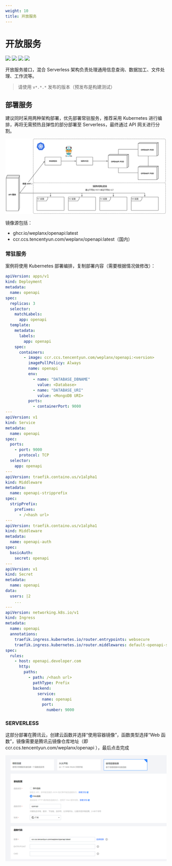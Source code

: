 ```yaml
---
weight: 10
title: 开放服务
---
```


# 开放服务

![](https://img.shields.io/github/go-mod/go-version/weplanx/openapi?style=flat-square#crop=0&crop=0&crop=1&crop=1&id=hTMjS&originHeight=20&originWidth=66&originalType=binary&ratio=1&rotation=0&showTitle=false&status=done&style=none&title=)
![](https://goreportcard.com/badge/github.com/weplanx/openapi?style=flat-square#crop=0&crop=0&crop=1&crop=1&id=zSg6D&originHeight=20&originWidth=88&originalType=binary&ratio=1&rotation=0&showTitle=false&status=done&style=none&title=)
![](https://img.shields.io/github/v/release/weplanx/openapi.svg?style=flat-square#crop=0&crop=0&crop=1&crop=1&id=wB9sy&originHeight=20&originWidth=94&originalType=binary&ratio=1&rotation=0&showTitle=false&status=done&style=none&title=)
![](https://img.shields.io/github/license/weplanx/openapi?style=flat-square#crop=0&crop=0&crop=1&crop=1&id=oS50E&originHeight=20&originWidth=134&originalType=binary&ratio=1&rotation=0&showTitle=false&status=done&style=none&title=)

开放服务接口，混合 Serverless 架构负责处理通用信息查询、数据加工、文件处理、工作流等。

> 请使用 `v*.*.*` 发布的版本（预发布是构建测试）

## 部署服务

建议同时采用两种架构部署，优先部署常驻服务，推荐采用 Kubernetes 进行编排，再将无需预热且弹性的部分部署至 Serverless，最终通过 API 网关进行分割。

![](开放服务.png)

镜像源包括：

- ghcr.io/weplanx/openapi:latest
- ccr.ccs.tencentyun.com/weplanx/openapi:latest（国内）

### 常驻服务

案例将使用 Kubernetes 部署编排，复制部署内容（需要根据情况做修改）：

```yaml
apiVersion: apps/v1
kind: Deployment
metadata:
  name: openapi
spec:
  replicas: 3
  selector:
    matchLabels:
      app: openapi
  template:
    metadata:
      labels:
        app: openapi
    spec:
      containers:
        - image: ccr.ccs.tencentyun.com/weplanx/openapi:<version>
          imagePullPolicy: Always
          name: openapi
          env:
            - name: "DATABASE_DBNAME"
              value: <Database>
            - name: "DATABASE_URI"
              value: <MongoDB URI>
          ports:
            - containerPort: 9000
---
apiVersion: v1
kind: Service
metadata:
  name: openapi
spec:
  ports:
    - port: 9000
      protocol: TCP
  selector:
    app: openapi
---
apiVersion: traefik.containo.us/v1alpha1
kind: Middleware
metadata:
  name: openapi-stripprefix
spec:
  stripPrefix:
    prefixes:
      - /<hash url>
---
apiVersion: traefik.containo.us/v1alpha1
kind: Middleware
metadata:
  name: openapi-auth
spec:
  basicAuth:
    secret: openapi
---
apiVersion: v1
kind: Secret
metadata:
  name: openapi
data:
  users: |2
    ...
---
apiVersion: networking.k8s.io/v1
kind: Ingress
metadata:
  name: openapi
  annotations:
    traefik.ingress.kubernetes.io/router.entrypoints: websecure
    traefik.ingress.kubernetes.io/router.middlewares: default-openapi-stripprefix@kubernetescrd,default-openapi-auth@kubernetescrd
spec:
  rules:
    - host: openapi.developer.com
      http:
        paths:
          - path: /<hash url>
            pathType: Prefix
            backend:
              service:
                name: openapi
                port:
                  number: 9000
```

### SERVERLESS

这部分部署在腾讯云，创建云函数并选择“使用容器镜像”，函数类型选择“Web 函数”，镜像需要是腾讯云镜像仓库地址（即 ccr.ccs.tencentyun.com/weplanx/openapi ），最后点击完成

![screenshot.png](screenshot.png)
